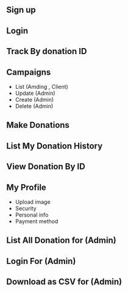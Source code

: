 ## Sign up 
## Login
## Track By donation ID
## Campaigns 
- List (Amding , Client)
- Update (Admin)
- Create (Admin)
- Delete (Admin)
## Make Donations
## List My Donation History
## View Donation By ID
## My Profile
- Upload image
- Security
- Personal info
- Payment method
## List All Donation for (Admin)
## Login For (Admin)
## Download as CSV for (Admin)
